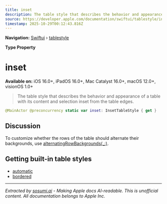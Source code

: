 ```yaml
---
title: inset
description: The table style that describes the behavior and appearance of a table with its content and selection inset from the table edges.
source: https://developer.apple.com/documentation/swiftui/tablestyle/inset
timestamp: 2025-10-29T00:12:43.816Z
---
```


**Navigation:** [Swiftui](/documentation/swiftui) › [tablestyle](/documentation/swiftui/tablestyle)

**Type Property**

# inset

**Available on:** iOS 16.0+, iPadOS 16.0+, Mac Catalyst 16.0+, macOS 12.0+, visionOS 1.0+

> The table style that describes the behavior and appearance of a table with its content and selection inset from the table edges.

```swift
@MainActor @preconcurrency static var inset: InsetTableStyle { get }
```

## Discussion

To customize whether the rows of the table should alternate their backgrounds, use [alternatingRowBackgrounds(_:)](/documentation/swiftui/view/alternatingrowbackgrounds(_:)).

## Getting built-in table styles

- [automatic](/documentation/swiftui/tablestyle/automatic)
- [bordered](/documentation/swiftui/tablestyle/bordered)

---

*Extracted by [sosumi.ai](https://sosumi.ai) - Making Apple docs AI-readable.*
*This is unofficial content. All documentation belongs to Apple Inc.*
